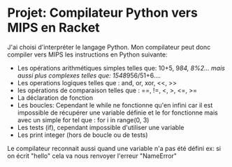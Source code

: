 # Projet: Compilateur Python vers MIPS en Racket

J'ai choisi d'interpréter le langage Python.
Mon compilateur peut donc compiler vers MIPS les instructions en Python suivante:
- Les opérations arithmétiques simples telles que: 10+5, 9*84, 8%2... mais aussi plus complexes telles que: 1548*956/51+6....
- Les operations logiques telles que : and, or, xor, <<, >>
- les opérations de comparaison telles que : ==, !=, <, >, <=, >=
- La déclaration de fonction
- Les boucles: Cependant le while ne fonctionne qu'en infini car il est impossible de récupérer une variable définie et le for fonctionne mais avec un simple for tel que : for i in range(0, 3)
- Les tests (if), cependant impossible d'utiliser une variable
- Les print integer (hors de boucle ou de tests)

Le compilateur reconnait aussi quand une variable n'a pas été défini 
ex: si on écrit "hello" cela va nous renvoyer l'erreur "NameError"
